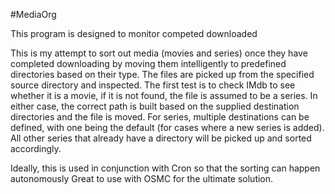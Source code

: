 #MediaOrg

This program is designed to monitor competed downloaded 

This is my attempt to sort out media (movies and series) once they have completed downloading
by moving them intelligently to predefined directories based on their type.
The files are picked up from the specified source directory and inspected.  The first test is to check IMdb to see whether it is a movie, if it is not found, the file is assumed to be a series.
In either case, the correct path is built based on the supplied destination directories and the file is moved.  For series, multiple destinations can be defined, with one being the default (for cases 
where a new series is added).  All other series that already have a directory will be picked up 
and sorted accordingly.

Ideally, this is used in conjunction with Cron so that the sorting can happen autonomously
Great to use with OSMC for the ultimate solution.
